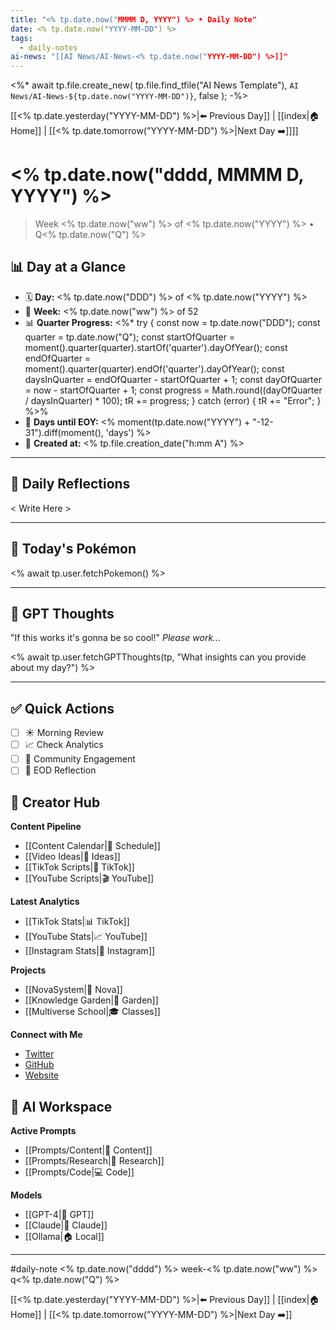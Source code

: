 ```yaml
---
title: "<% tp.date.now("MMMM D, YYYY") %> • Daily Note"
date: <% tp.date.now("YYYY-MM-DD") %>
tags:
  - daily-notes
ai-news: "[[AI News/AI-News-<% tp.date.now("YYYY-MM-DD") %>]]"
---
```


<%*
await tp.file.create_new(
    tp.file.find_tfile("AI News Template"),
    `AI News/AI-News-${tp.date.now("YYYY-MM-DD")}`,
    false
);
-%>

[[<% tp.date.yesterday("YYYY-MM-DD") %>|⬅️ Previous Day]] | [[index|🏠 Home]] | [[<% tp.date.tomorrow("YYYY-MM-DD") %>|Next Day ➡️]]]]

# <% tp.date.now("dddd, MMMM D, YYYY") %>
> Week <% tp.date.now("ww") %> of <% tp.date.now("YYYY") %> • Q<% tp.date.now("Q") %>

## 📊 Day at a Glance
- 🗓️ **Day:** <% tp.date.now("DDD") %> of <% tp.date.now("YYYY") %>
- 📅 **Week:** <% tp.date.now("ww") %> of 52
- 📊 **Quarter Progress:** <%*
try {
  const now = tp.date.now("DDD");
  const quarter = tp.date.now("Q");
  const startOfQuarter = moment().quarter(quarter).startOf('quarter').dayOfYear();
  const endOfQuarter = moment().quarter(quarter).endOf('quarter').dayOfYear();
  const daysInQuarter = endOfQuarter - startOfQuarter + 1;
  const dayOfQuarter = now - startOfQuarter + 1;
  const progress = Math.round((dayOfQuarter / daysInQuarter) * 100);
  tR += progress;
} catch (error) {
  tR += "Error";
} %>%
- 🎯 **Days until EOY:** <% moment(tp.date.now("YYYY") + "-12-31").diff(moment(), 'days') %>
- 🔄 **Created at:** <% tp.file.creation_date("h:mm A") %>

---

## 📝 Daily Reflections

< Write Here >

---

## 🐾 Today's Pokémon

<% await tp.user.fetchPokemon() %>

---

## 🤖 GPT Thoughts

"If this works it's gonna be so cool!"
*Please work...*

<% await tp.user.fetchGPTThoughts(tp, "What insights can you provide about my day?") %>


---

## ✅ Quick Actions
- [ ] ☀️ Morning Review
- [ ] 📈 Check Analytics
- [ ] 🤝 Community Engagement
- [ ] 🌙 EOD Reflection

## 📱 Creator Hub
**Content Pipeline**
- [[Content Calendar|📅 Schedule]]
- [[Video Ideas|🎥 Ideas]]
- [[TikTok Scripts|📝 TikTok]]
- [[YouTube Scripts|🎬 YouTube]]

**Latest Analytics**
- [[TikTok Stats|📊 TikTok]]
- [[YouTube Stats|📈 YouTube]]
- [[Instagram Stats|📸 Instagram]]

**Projects**
- [[NovaSystem|🤖 Nova]]
- [[Knowledge Garden|🌳 Garden]]
- [[Multiverse School|🎓 Classes]]

**Connect with Me**
- [Twitter](https://twitter.com/yourusername)
- [GitHub](https://github.com/yourusername)
- [Website](https://yourwebsite.com)

## 🤖 AI Workspace
**Active Prompts**
- [[Prompts/Content|📝 Content]]
- [[Prompts/Research|🔬 Research]]
- [[Prompts/Code|💻 Code]]

**Models**
- [[GPT-4|💬 GPT]]
- [[Claude|🧠 Claude]]
- [[Ollama|🏠 Local]]

---

#daily-note  <% tp.date.now("dddd") %> week-<% tp.date.now("ww") %> q<% tp.date.now("Q") %>

[[<% tp.date.yesterday("YYYY-MM-DD") %>|⬅️ Previous Day]] | [[index|🏠 Home]] | [[<% tp.date.tomorrow("YYYY-MM-DD") %>|Next Day ➡️]]
